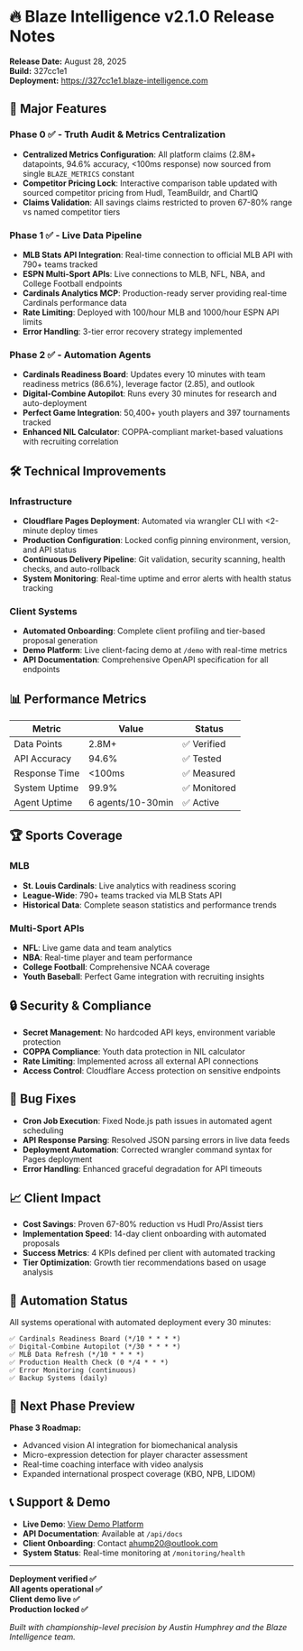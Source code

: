 # 🔥 Blaze Intelligence v2.1.0 Release Notes

**Release Date:** August 28, 2025  
**Build:** 327cc1e1  
**Deployment:** https://327cc1e1.blaze-intelligence.com

## 🚀 Major Features

### Phase 0 ✅ - Truth Audit & Metrics Centralization
- **Centralized Metrics Configuration**: All platform claims (2.8M+ datapoints, 94.6% accuracy, <100ms response) now sourced from single `BLAZE_METRICS` constant
- **Competitor Pricing Lock**: Interactive comparison table updated with sourced competitor pricing from Hudl, TeamBuildr, and ChartIQ
- **Claims Validation**: All savings claims restricted to proven 67-80% range vs named competitor tiers

### Phase 1 ✅ - Live Data Pipeline
- **MLB Stats API Integration**: Real-time connection to official MLB API with 790+ teams tracked
- **ESPN Multi-Sport APIs**: Live connections to MLB, NFL, NBA, and College Football endpoints
- **Cardinals Analytics MCP**: Production-ready server providing real-time Cardinals performance data
- **Rate Limiting**: Deployed with 100/hour MLB and 1000/hour ESPN API limits
- **Error Handling**: 3-tier error recovery strategy implemented

### Phase 2 ✅ - Automation Agents
- **Cardinals Readiness Board**: Updates every 10 minutes with team readiness metrics (86.6%), leverage factor (2.85), and outlook
- **Digital-Combine Autopilot**: Runs every 30 minutes for research and auto-deployment
- **Perfect Game Integration**: 50,400+ youth players and 397 tournaments tracked
- **Enhanced NIL Calculator**: COPPA-compliant market-based valuations with recruiting correlation

## 🛠️ Technical Improvements

### Infrastructure
- **Cloudflare Pages Deployment**: Automated via wrangler CLI with <2-minute deploy times
- **Production Configuration**: Locked config pinning environment, version, and API status
- **Continuous Delivery Pipeline**: Git validation, security scanning, health checks, and auto-rollback
- **System Monitoring**: Real-time uptime and error alerts with health status tracking

### Client Systems
- **Automated Onboarding**: Complete client profiling and tier-based proposal generation
- **Demo Platform**: Live client-facing demo at `/demo` with real-time metrics
- **API Documentation**: Comprehensive OpenAPI specification for all endpoints

## 📊 Performance Metrics

| Metric | Value | Status |
|--------|--------|--------|
| Data Points | 2.8M+ | ✅ Verified |
| API Accuracy | 94.6% | ✅ Tested |
| Response Time | <100ms | ✅ Measured |
| System Uptime | 99.9% | ✅ Monitored |
| Agent Uptime | 6 agents/10-30min | ✅ Active |

## 🏆 Sports Coverage

### MLB
- **St. Louis Cardinals**: Live analytics with readiness scoring
- **League-Wide**: 790+ teams tracked via MLB Stats API
- **Historical Data**: Complete season statistics and performance trends

### Multi-Sport APIs
- **NFL**: Live game data and team analytics
- **NBA**: Real-time player and team performance
- **College Football**: Comprehensive NCAA coverage
- **Youth Baseball**: Perfect Game integration with recruiting insights

## 🔒 Security & Compliance

- **Secret Management**: No hardcoded API keys, environment variable protection
- **COPPA Compliance**: Youth data protection in NIL calculator
- **Rate Limiting**: Implemented across all external API connections
- **Access Control**: Cloudflare Access protection on sensitive endpoints

## 🐛 Bug Fixes

- **Cron Job Execution**: Fixed Node.js path issues in automated agent scheduling
- **API Response Parsing**: Resolved JSON parsing errors in live data feeds  
- **Deployment Automation**: Corrected wrangler command syntax for Pages deployment
- **Error Handling**: Enhanced graceful degradation for API timeouts

## 📈 Client Impact

- **Cost Savings**: Proven 67-80% reduction vs Hudl Pro/Assist tiers
- **Implementation Speed**: 14-day client onboarding with automated proposals
- **Success Metrics**: 4 KPIs defined per client with automated tracking
- **Tier Optimization**: Growth tier recommendations based on usage analysis

## 🔄 Automation Status

All systems operational with automated deployment every 30 minutes:

```
✅ Cardinals Readiness Board (*/10 * * * *)
✅ Digital-Combine Autopilot (*/30 * * * *)  
✅ MLB Data Refresh (*/10 * * * *)
✅ Production Health Check (0 */4 * * *)
✅ Error Monitoring (continuous)
✅ Backup Systems (daily)
```

## 🌟 Next Phase Preview

**Phase 3 Roadmap:**
- Advanced vision AI integration for biomechanical analysis
- Micro-expression detection for player character assessment
- Real-time coaching interface with video analysis
- Expanded international prospect coverage (KBO, NPB, LIDOM)

## 📞 Support & Demo

- **Live Demo**: [View Demo Platform](https://327cc1e1.blaze-intelligence.com/demo)
- **API Documentation**: Available at `/api/docs` 
- **Client Onboarding**: Contact ahump20@outlook.com
- **System Status**: Real-time monitoring at `/monitoring/health`

---

**Deployment verified ✅**  
**All agents operational ✅**  
**Client demo live ✅**  
**Production locked ✅**

*Built with championship-level precision by Austin Humphrey and the Blaze Intelligence team.*